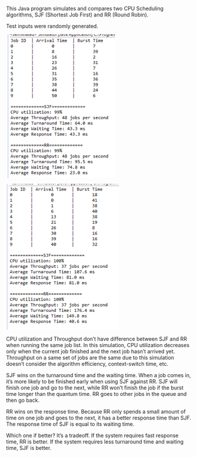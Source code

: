 This Java program simulates and compares two CPU Scheduling algorithms, SJF (Shortest Job First) and RR (Round Robin). 

Test inputs were randomly generated.

![Test run 1:](markdown/test1.png)

![Test run 2:](markdown/test2.png)

CPU utilization and Throughput don’t have difference between SJF and RR when running the same job list. In this simulation, CPU utilization decreases only when the current job finished and the next job hasn’t arrived yet. Throughput on a same set of jobs are the same due to this simulation doesn’t consider the algorithm efficiency, context-switch time, etc.

SJF wins on the turnaround time and the waiting time. When a job comes in, it’s more likely to be finished early when using SJF against RR. SJF will finish one job and go to the next, while RR won’t finish the job if the burst time longer than the quantum time. RR goes to other jobs in the queue and then go back.

RR wins on the response time. Because RR only spends a small amount of time on one job and goes to the next, it has a better response time than SJF. The response time of SJF is equal to its waiting time.

Which one if better? It’s a tradeoff. If the system requires fast response time, RR is better. If the system requires less turnaround time and waiting time, SJF is better.
